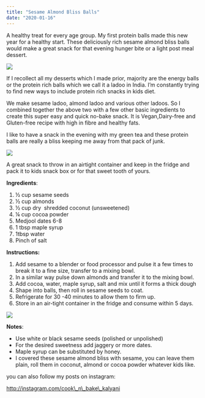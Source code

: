 ```yaml
---
title: "Sesame Almond Bliss Balls"
date: "2020-01-16"
---
```


A healthy treat for every age group. My first protein balls made this new year for a healthy start. These deliciously rich sesame almond bliss balls would make a great snack for that evening hunger bite or a light post meal dessert. 

![](images/img_5874.jpg)

If I recollect all my desserts which I made prior, majority are the energy balls or the protein rich balls which we call it a ladoo in India. I’m constantly trying to find new ways to include protein rich snacks in kids diet. 

We make sesame ladoo, almond ladoo and various other ladoos. So I combined together the above two with a few other basic ingredients to create this super easy and quick no-bake snack. It is Vegan,Dairy-free and Gluten-free recipe with high in fibre and healthy fats.  

I like to have a snack in the evening with my green tea and these protein balls are really a bliss keeping me away from that pack of junk.  

![](images/img_5856.jpg)

A great snack to throw in an airtight container and keep in the fridge and pack it to kids snack box or for that sweet tooth of yours.

**Ingredients**:

1. ½ cup sesame seeds
2. ½ cup almonds
3. ½ cup dry  shredded coconut (unsweetened)
4. ¼ cup cocoa powder
5. Medjool dates 6-8 
6. 1 tbsp maple syrup
7. 1tbsp water
8. Pinch of salt

**Instructions:**

1. Add sesame to a blender or food processor and pulse it a few times to break it to a fine size, transfer to a mixing bowl.
2. In a similar way pulse down almonds and transfer it to the mixing bowl.
3. Add cocoa, water, maple syrup, salt and mix until it forms a thick dough
4. Shape into balls, then roll in sesame seeds to coat.
5. Refrigerate for 30 -40 minutes to allow them to firm up.
6. Store in an air-tight container in the fridge and consume within 5 days.

![](https://cooknbakekalyani.files.wordpress.com/2020/01/img_5868.jpg?w=1024)

**Notes**: 

- Use white or black sesame seeds (polished or unpolished)
- For the desired sweetness add jaggery or more dates.
- Maple syrup can be substituted by honey.
- I covered these sesame almond bliss with sesame, you can leave them plain, roll them in coconut, almond or cocoa powder whatever kids like.

you can also follow my posts on instagram:

http://instagram.com/cook\_n\_bake\_kalyani
